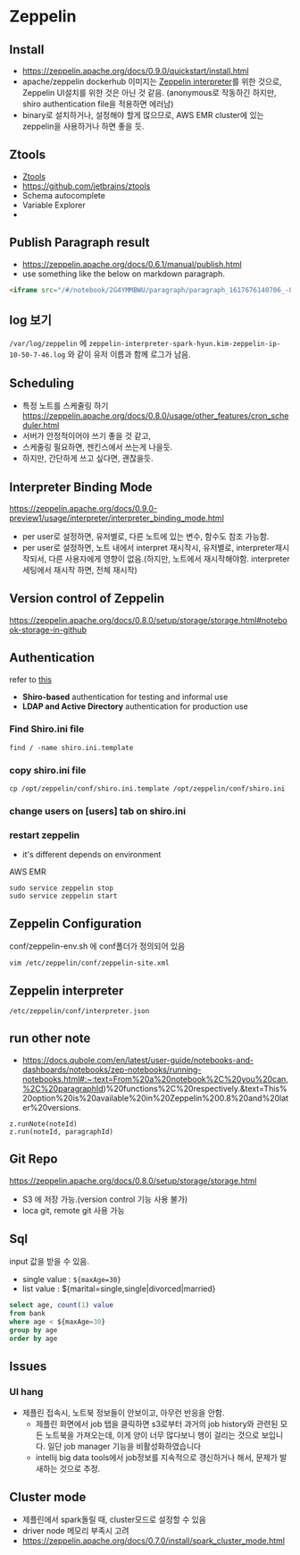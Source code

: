 # Zeppelin

## Install
- https://zeppelin.apache.org/docs/0.9.0/quickstart/install.html
- apache/zeppelin dockerhub 이미지는 [Zeppelin interpreter](https://zeppelin.apache.org/docs/0.9.0/quickstart/docker.html)를 위한 것으로, Zeppelin UI설치를 위한 것은 아닌 것 같음. (anonymous로 작동하긴 하지만, shiro authentication file을 적용하면 에러남)
- binary로 설치하거나, 설정해야 할게 많으므로, AWS EMR cluster에 있는 zeppelin을 사용하거나 하면 좋을 듯.

## Ztools
- [Ztools](https://blog.jetbrains.com/idea/2020/10/ztools-for-apache-zeppelin/)
- https://github.com/jetbrains/ztools
- Schema autocomplete
- Variable Explorer
-  

## Publish Paragraph result
- https://zeppelin.apache.org/docs/0.6.1/manual/publish.html
- use something like the below on markdown paragraph.
```html
<iframe src="/#/notebook/2G4YMMBWU/paragraph/paragraph_1617676140706_-858949505?asIframe" width="100%"></iframe>
```

## log 보기
`/var/log/zeppelin` 에 `zeppelin-interpreter-spark-hyun.kim-zeppelin-ip-10-50-7-46.log` 와 같이 유저 이름과 함께 로그가 남음.

## Scheduling
- 특정 노트를 스케줄링 하기
https://zeppelin.apache.org/docs/0.8.0/usage/other_features/cron_scheduler.html
- 서버가 안정적이어야 쓰기 좋을 것 같고,
- 스케줄링 필요하면, 젠킨스에서 쓰는게 나을듯.
- 하지만, 간단하게 쓰고 싶다면, 괜찮을듯.

## Interpreter Binding Mode
https://zeppelin.apache.org/docs/0.9.0-preview1/usage/interpreter/interpreter_binding_mode.html
- per user로 설정하면, 유저별로, 다른 노트에 있는 변수, 함수도 참조 가능함.
- per user로 설정하면, 노트 내에서 interpret 재시작시, 유저별로, interpreter재시작되서, 다른 사용자에게 영향이 없음.(하지만, 노트에서 재시작해야함. interpreter세팅에서 재시작 하면, 전체 재시작)

## Version control of Zeppelin
https://zeppelin.apache.org/docs/0.8.0/setup/storage/storage.html#notebook-storage-in-github

## Authentication
refer to [this](https://zeppelin.apache.org/docs/latest/setup/security/shiro_authentication.html#overview)

- **Shiro-based** authentication for testing and informal use
- **LDAP and Active Directory** authentication for production use

### Find Shiro.ini file
```
find / -name shiro.ini.template
```

### copy shiro.ini file
```shell
cp /opt/zeppelin/conf/shiro.ini.template /opt/zeppelin/conf/shiro.ini
```

### change users on [users] tab on shiro.ini

### restart zeppelin
- it's different depends on environment

AWS EMR
```shell
sudo service zeppelin stop
sudo service zeppelin start
```

## Zeppelin Configuration
conf/zeppelin-env.sh 에 conf폴더가 정의되어 있음
```
vim /etc/zeppelin/conf/zeppelin-site.xml
```

## Zeppelin interpreter
```shell
/etc/zeppelin/conf/interpreter.json
```


## run other note
- https://docs.qubole.com/en/latest/user-guide/notebooks-and-dashboards/notebooks/zep-notebooks/running-notebooks.html#:~:text=From%20a%20notebook%2C%20you%20can,%2C%20paragraphId)%20functions%2C%20respectively.&text=This%20option%20is%20available%20in%20Zeppelin%200.8%20and%20later%20versions.
```
z.runNote(noteId)
z.run(noteId, paragraphId)
```

## Git Repo
https://zeppelin.apache.org/docs/0.8.0/setup/storage/storage.html
- S3 에 저장 가능.(version control 기능 사용 불가)
- loca git, remote git 사용 가능

## Sql
input 값을 받을 수 있음. 
- single value : `${maxAge=30}`
- list value : ${marital=single,single|divorced|married}
```sql
select age, count(1) value 
from bank 
where age < ${maxAge=30} 
group by age 
order by age
```

## Issues
### UI hang
- 제플린 접속시, 노트북 정보들이 안보이고, 아무런 반응을 안함.
    - 제플린 화면에서 job 탭을 클릭하면 s3로부터 과거의 job history와 관련된 모든 노트북을 가져오는데, 
      이게 양이 너무 많다보니 행이 걸리는 것으로 보입니다. 
      일단 job manager 기능을 비활성화하였습니다
    - intellij big data tools에서 job정보를 지속적으로 갱신하거나 해서, 문제가 발새하는 것으로 추정.


## Cluster mode
- 제플린에서 spark돌릴 때, cluster모드로 설정할 수 있음
- driver node 메모리 부족시 고려
- https://zeppelin.apache.org/docs/0.7.0/install/spark_cluster_mode.html